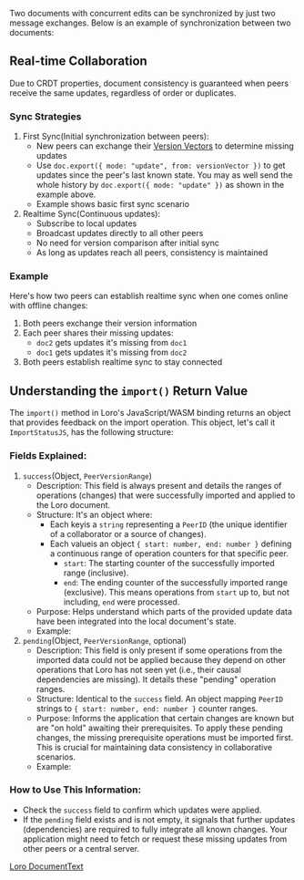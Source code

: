 Two documents with concurrent edits can be synchronized by just two message exchanges.
Below is an example of synchronization between two documents:


## Real-time Collaboration


Due to CRDT properties, document consistency is guaranteed when peers receive the same updates, regardless of order or duplicates.


### Sync Strategies


1.  First Sync(Initial synchronization between peers):
    -   New peers can exchange their [Version Vectors](https://loro.dev/docs/tutorial/version) to determine missing updates
    -   Use `doc.export({ mode: "update", from: versionVector })` to get updates since the peer's last known state. You may as well send the whole history by `doc.export({ mode: "update" })` as shown in the example above.
    -   Example shows basic first sync scenario
2.  Realtime Sync(Continuous updates):
    -   Subscribe to local updates
    -   Broadcast updates directly to all other peers
    -   No need for version comparison after initial sync
    -   As long as updates reach all peers, consistency is maintained


### Example


Here's how two peers can establish realtime sync when one comes online with offline changes:

1.  Both peers exchange their version information
2.  Each peer shares their missing updates:
    -   `doc2` gets updates it's missing from `doc1`
    -   `doc1` gets updates it's missing from `doc2`
3.  Both peers establish realtime sync to stay connected


## Understanding the `import()` Return Value


The `import()` method in Loro's JavaScript/WASM binding returns an object that provides feedback on the import operation. This object, let's call it `ImportStatusJS`, has the following structure:


### Fields Explained:


1.  `success`(Object, `PeerVersionRange`)
    -   Description: This field is always present and details the ranges of operations (changes) that were successfully imported and applied to the Loro document.
    -   Structure: It's an object where:
        -   Each keyis a `string` representing a `PeerID` (the unique identifier of a collaborator or a source of changes).
        -   Each valueis an object `{ start: number, end: number }` defining a continuous range of operation counters for that specific peer.
            -   `start`: The starting counter of the successfully imported range (inclusive).
            -   `end`: The ending counter of the successfully imported range (exclusive). This means operations from `start` up to, but not including, `end` were processed.
    -   Purpose: Helps understand which parts of the provided update data have been integrated into the local document's state.
    -   Example:
2.  `pending`(Object, `PeerVersionRange`, optional)
    -   Description: This field is only present if some operations from the imported data could not be applied because they depend on other operations that Loro has not seen yet (i.e., their causal dependencies are missing). It details these "pending" operation ranges.
    -   Structure: Identical to the `success` field. An object mapping `PeerID` strings to `{ start: number, end: number }` counter ranges.
    -   Purpose: Informs the application that certain changes are known but are "on hold" awaiting their prerequisites. To apply these pending changes, the missing prerequisite operations must be imported first. This is crucial for maintaining data consistency in collaborative scenarios.
    -   Example:


### How to Use This Information:


-   Check the `success` field to confirm which updates were applied.
-   If the `pending` field exists and is not empty, it signals that further updates (dependencies) are required to fully integrate all known changes. Your application might need to fetch or request these missing updates from other peers or a central server.

[Loro Document](https://loro.dev/docs/tutorial/loro_doc "Loro Document")[Text](https://loro.dev/docs/tutorial/text "Text")